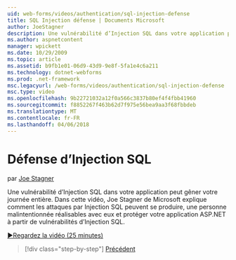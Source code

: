 ```yaml
---
uid: web-forms/videos/authentication/sql-injection-defense
title: SQL Injection défense | Documents Microsoft
author: JoeStagner
description: Une vulnérabilité d’Injection SQL dans votre application peut gêner votre journée entière. Dans cette vidéo, Joe Stagner de Microsoft explique comment les attaques par Injection SQL peuvent happ...
ms.author: aspnetcontent
manager: wpickett
ms.date: 10/29/2009
ms.topic: article
ms.assetid: b9fb1e01-06d9-43d9-9e8f-5fa1e4c6a211
ms.technology: dotnet-webforms
ms.prod: .net-framework
msc.legacyurl: /web-forms/videos/authentication/sql-injection-defense
msc.type: video
ms.openlocfilehash: 9b22721032a12f0a566c3837b80ef4f4fbb41960
ms.sourcegitcommit: f8852267f463b62d7f975e56bea9aa3f68fbbdeb
ms.translationtype: MT
ms.contentlocale: fr-FR
ms.lasthandoff: 04/06/2018
---
```

<a name="sql-injection-defense"></a>Défense d’Injection SQL
====================
par [Joe Stagner](https://github.com/JoeStagner)

Une vulnérabilité d’Injection SQL dans votre application peut gêner votre journée entière. Dans cette vidéo, Joe Stagner de Microsoft explique comment les attaques par Injection SQL peuvent se produire, une personne malintentionnée réalisables avec eux et protéger votre application ASP.NET à partir de vulnérabilités d’Injection SQL.

[&#9654;Regardez la vidéo (25 minutes)](https://channel9.msdn.com/Blogs/ASP-NET-Site-Videos/sql-injection-defense)

> [!div class="step-by-step"]
> [Précédent](creating-inactive-users.md)
